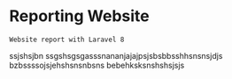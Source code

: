 # Reporting Website
```
Website report with Laravel 8
```
ssjshsjbn
ssgshsgsgasssnananjajajpsjsbsbbsshhsnsnsjdjs
bzbssssojsjehshsnsnbsns
bebehksksnshshsjsjs
